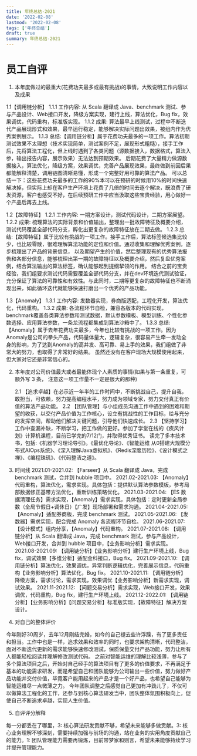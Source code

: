 ```yaml
---
title: 年终总结-2021
date: '2022-02-08'
lastmod: '2022-02-08'
tags: ['年终总结']
draft: true
summary: 年终总结-2021
---
```


# 员工自评

1. 本年度做过的最重大(花费功夫最多或最有挑战)的事情，大致说明工作内容以及成果

1.1【调用链分析】
    1.1.1 工作内容: 从 Scala 翻译成 Java、benchmark 测试、参与产品设计、Web接口开发，降级方案实现，建行上线，算法优化，Bug fix，效果调优，代码重构，标准版实现。
    1.1.2 成果: 算法最早上线测试，过程中不断迭代产品展现形式和效果，最早运行稳定，能够解决实际问题出效果，被组内作为优秀案例展示。
    1.1.3 总结:【调用链分析】属于花费功夫最多的一项工作。算法初期测试效果不太理想（技术实现简单，测试案例不足，展现形式粗糙），接手工作后，先将算法工程化，但上线时遇到了各类问题（源数据接入，数据格式，算法入参，输出报告内容，展示效果）无法达到预期效果。
    后期花费了大量精力做源数据接入，算法优化，降级方案，效果调优，完善产品展现效果，最终做到前因后果都能解释清楚，调用链图清晰易懂，形成一个完整好用可靠的算法产品。
    可以总结一下：这些花费功夫最多的工作的90%本可以在预研的时候用10%的时间快速解决掉，但实际上却在客户生产环境上花费了几倍的时间去逐个解决，既浪费了研发资源，客户也感受不好，在后续预研工作中应当汲取这些宝贵经验，用心做好一个产品后再去上线。

1.2【故障特征】
    1.2.1 工作内容: 一期方案设计，测试代码设计，二期方案展望。
    1.2.2 成果: 梳理算法的实际背景和价值输出，整理出一批故障特征及概要介绍，测试代码覆盖全部代码分支，孵化出更复杂的故障特征放在二期去做。
    1.2.3 总结:【故障特征】属于比较有挑战的一项工作。接手工作后，算法标签候选集比较少，也比较零散，很难理解算法功能的定位和价值。通过收集和理解优秀案例，逐步梳理出了产品的背景信息，
    以及期望产生的价值，然后整理现有的优秀算法报告和各部分信息，能够梳理出第一期的故障特征以及概要介绍，然后复盘优秀案例，结合算法输出的算法标签，确认能够起到提纲挈领的作用。
    结合之前的宝贵经验，我们组要求测试代码需要覆盖全部代码分支，并在dev环境迭代测试验证，充分保证了算法的可靠性和有效性。与此同时，二期等更复杂的故障特征也不断涌现出来，如此循环迭代就能够快速打磨出一个优秀的产品功能。

1.3【Anomaly】
    1.3.1 工作内容: 发数器实现，券商版适配，工程化开发，算法优化，代码重构。
    1.3.2 成果: 各流程环节自检，兼容各版本的代码实现，benchmark覆盖各类算法参数和测试数据，默认参数模板、模型训练、个性化参数选择、应用算法参数，一条龙流程都集成到算法沙箱中了。
    1.3.3 总结:【Anomaly】属于去年花费功夫最多，今年也比较有挑战的一项工作。因为Anomaly是公司的拳头产品，代码量体量大，逻辑复杂，很容易产生牵一发动全身的影响，为了达到Anomaly的高并发、高可靠、易上手的效果，我们组做了非常大的努力，也取得了非常好的结果。
    虽然还没有在客户现场大规模使用起来，但大家对它还是非常信心的。

2. 本年度对公司价值最大或者最能体现个人素质的事情(如果与第一条重复，可额外写 3 条， 注意这一项工作量不一定是很大的那种)

    2.1 【追求卓越】在必示近一年半的工作时间中，不断挑战自己，提升自我，敢担当，可依赖，努力提高编程水平，努力成为领域专家，努力交付真正有价值的算法产品功能。
    2.2 【团队管理】与小组成员沟通工作中遇到的困难和期望的收获，以交付产品价值为工作核心，设立有挑战性的工作目标，给与充分的发挥空间，帮助他们解决关键问题，引导他们快速成长。 
    2.3 【坚持学习】工作中查漏补缺，不断学习，把工作做的更好。参加了学堂在线的《疾风计划》计算机课程，目前已学完的7/12门，并取得优秀证书。
        读完了多本技术书，包括:《机器学习理论导引》。《最优化导论》、《智能运维 从0搭建大规模分布式AIOps系统》、《深入理解Java虚拟机》、《Redis深度历险》、《设计模式之禅》、《编程珠玑》、《代码整洁之道》。

3. 时间线
    2021.01-2021.02: 【Farseer】从 Scala 翻译成 Java，完成 benchmark 测试，合并到 hubble 项目中。
    2021.02-2021.03: 【Anomaly】代码重构，算法优化，需求实现。具体包括：提供默认算法参数模板，参考局部数据修正基带方法优化，重新训练策略优化。
    2021.03-2021.04: 【ES 数据清理任务】需求实现，【Anomaly】需求实现，具体包括：定时更新全局参数（全局节假日+调休日）【广发】现场部署和需求沟通。
    2021.04-2021.05: 【Anomaly】适配券商版，完成 benchmark 测试。
    2021.05-2021.06: 【发数器】需求实现，配合完成 Anomaly 各流程环节自检。
    2021.06-2021.07: 【设计模式】组内分享，【Anomaly】代码重构。
    2021.07-2021.08: 【调用链分析】从 Scala 翻译成 Java，完成 benchmark 测试，参与产品设计，Web接口开发，合并到 hubble 项目中，【业务影响分析】需求实现。
    2021.08-2021.09: 【调用链分析】【业务影响分析】建行生产环境上线，Bug fix，调试效果【多维分析】适配金科接口，Bug fix。
    2021.09-2021.10: 【调用链分析】算法优化，效果调优，异常判断逻辑优化，完善展示信息，代码重构【业务影响分析】算法优化，Bug fix。
    2021.10-2021.11: 【调用链分析】降级方案，需求讨论，需求实现，效果调优【业务影响分析】新需求实现，调试效果。
    2021.11-2021.12: 【问题交易分析】需求实现，Web接口开发，效果调优，代码重构，Bug fix，建行生产环境上线。
    2021.12-2022.01: 【调用链分析】【业务影响分析】【问题交易分析】标准版实现，【故障特征】解决方案设计。

4. 对自己的整体评价

今年刚好30周岁，去年12月刚结完婚，如今的自己褪去些许浮躁，有了更多责任和担当。工作中也是一样，追求效果和效率的同时，也要求架构清晰，代码整洁，面对不断迭代更新的需求能够快速修改测试，保质保量交付产品功能，努力让所有人都能轻松阅读并理解修改测试代码。
之前对智能运维的理解比较浅薄，参与了多个算法项目之后，开始对自己经手的算法项目有了更多的价值要求，不再满足于基本的功能需求研发，而是希望自己和团队能够为公司输出一些价值，努力做好产品功能并交付价值，毕竟客户能用起来的产品才是一个好产品，也希望自己能够为智能运维尽一点微薄之力。
今年团队调整之后感觉自己更加有冲劲儿了，不仅可以做算法工程化的工作，还参与到核心算法研发当中，团队整体氛围积极向上，促使自己不断追求卓越，实现人生价值。

5. 自评评分解释

每一分都丢在了哪里，3: 核心算法研发贡献不够，希望未来能够多做贡献。3: 核心业务理解不够深刻，需要持续加强与前场的沟通，站在业务的实用角度贡献自己的能力。1: 团队管理能力需要再锻炼，目前带梦家和则言，希望未来能够持续学习并提升管理能力。
